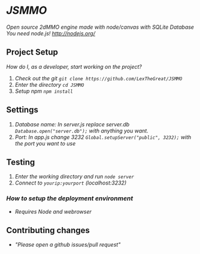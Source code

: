 # _JSMMO_

_Open source 2dMMO engine made with node/canvas with SQLite Database_
_You need node.js! http://nodejs.org/_

## Project Setup

_How do I, as a developer, start working on the project?_ 

1. _Check out the git `git clone https://github.com/LexTheGreat/JSMMO`_
2. _Enter the directory `cd JSMMO`_
3. _Setup npm `npm install`_

## Settings

1. _Database name: In server.js replace server.db `Database.open("server.db");` with anything you want._
2. _Port: In app.js change 3232 `Global.setupServer("public", 3232);` with the port you want to use_

## Testing

1. _Enter the working directory and run `node server`_
2. _Connect to `yourip:yourport` (localhost:3232)_

### _How to setup the deployment environment_

- _Requires Node and webrowser_

## Contributing changes

- _"Please open a github issues/pull request"_
